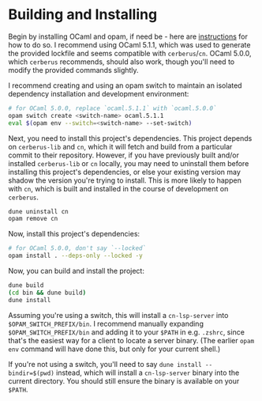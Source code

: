 # Building and Installing

Begin by installing OCaml and opam, if need be - here are
[instructions](https://ocaml.org/docs/installing-ocaml) for how to do so. I
recommend using OCaml 5.1.1, which was used to generate the provided lockfile
and seems compatible with `cerberus`/`cn`. OCaml 5.0.0, which `cerberus`
recommends, should also work, though you'll need to modify the provided commands
slightly. 

I recommend creating and using an opam switch to maintain an isolated dependency
installation and development environment:
```sh
# for OCaml 5.0.0, replace `ocaml.5.1.1` with `ocaml.5.0.0`
opam switch create <switch-name> ocaml.5.1.1
eval $(opam env --switch=<switch-name> --set-switch)
```

Next, you need to install this project's dependencies. This project depends on
`cerberus-lib` and `cn`, which it will fetch and build from a particular commit
to their repository. However, if you have previously built and/or installed
`cerberus-lib` or `cn` locally, you may need to uninstall them before installing
this project's dependencies, or else your existing version may shadow the
version you're trying to install. This is more likely to happen with `cn`, which
is built and installed in the course of development on `cerberus`.
```sh
dune uninstall cn
opam remove cn
```

Now, install this project's dependencies:
```sh
# for OCaml 5.0.0, don't say `--locked`
opam install . --deps-only --locked -y
```

Now, you can build and install the project:
```sh
dune build
(cd bin && dune build)
dune install
```

Assuming you're using a switch, this will install a `cn-lsp-server` into
`$OPAM_SWITCH_PREFIX/bin`. I recommend manually expanding
`$OPAM_SWITCH_PREFIX/bin` and adding it to your `$PATH` in e.g. `.zshrc`, since
that's the easiest way for a client to locate a server binary. (The earlier
`opam env` command will have done this, but only for your current shell.)

If you're not using a switch, you'll need to say `dune install --bindir=$(pwd)`
instead, which will install a `cn-lsp-server` binary into the current directory.
You should still ensure the binary is available on your `$PATH`.
